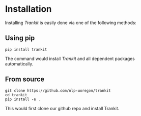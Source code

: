 # Installation

Installing *Trankit* is easily done via one of the following methods:

## Using pip

```
pip install trankit
```
The command would install *Trankit* and all dependent packages automatically.

## From source
```
git clone https://github.com/nlp-uoregon/trankit
cd trankit
pip install -e .
```
This would first clone our github repo and install Trankit.